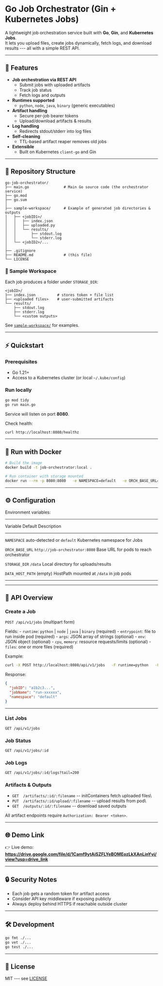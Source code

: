 # Go Job Orchestrator (Gin + Kubernetes Jobs)

A lightweight job orchestration service built with **Go**, **Gin**, and
**Kubernetes Jobs**.\
It lets you upload files, create jobs dynamically, fetch logs, and
download results --- all with a simple REST API.

---

## 🚀 Features

- **Job orchestration via REST API**
  - Submit jobs with uploaded artifacts
  - Track job status
  - Fetch logs and outputs
- **Runtimes supported**
  - `python`, `node`, `java`, `binary` (generic executables)
- **Artifact handling**
  - Secure per-job bearer tokens
  - Upload/download artifacts & results
- **Log handling**
  - Redirects stdout/stderr into log files
- **Self-cleaning**
  - TTL-based artifact reaper removes old jobs
- **Extensible**
  - Built on Kubernetes `client-go` and Gin

---

## 📂 Repository Structure

    go-job-orchestrator/
    ├── main.go                # Main Go source code (the orchestrator service)
    ├── go.mod
    ├── go.sum
    │
    ├── sample-workspace/      # Example of generated job directories & outputs
    │   ├── <jobID1>/
    │   │   ├── index.json
    │   │   ├── uploaded.py
    │   │   └── results/
    │   │       ├── stdout.log
    │   │       └── stderr.log
    │   └── <jobID2>/...
    │
    ├── .gitignore
    ├── README.md              # (this file)
    └── LICENSE

### 📑 Sample Workspace

Each job produces a folder under `STORAGE_DIR`:

    <jobID>/
    ├── index.json          # stores token + file list
    ├── <uploaded files>    # user-submitted artifacts
    └── results/
        ├── stdout.log
        ├── stderr.log
        └── <custom outputs>

See [`sample-workspace/`](./sample-workspace) for examples.

---

## ⚡ Quickstart

### Prerequisites

- Go 1.21+
- Access to a Kubernetes cluster (or local `~/.kube/config`)

### Run locally

```bash
go mod tidy
go run main.go
```

Service will listen on port **8080**.

Check health:

```bash
curl http://localhost:8080/healthz
```

---

## 🐳 Run with Docker

```bash
# Build the image
docker build -t job-orchestrator:local .

# Run container with storage mounted
docker run --rm -p 8080:8080   -e NAMESPACE=default   -e ORCH_BASE_URL=http://localhost:8080   -e STORAGE_DIR=/data   -v "$(pwd)/data:/data"   job-orchestrator:local
```

---

## ⚙️ Configuration

Environment variables:

---

Variable Default Description

---

`NAMESPACE` auto-detected or `default` Kubernetes namespace for Jobs

`ORCH_BASE_URL` `http://job-orchestrator:8080` Base URL for pods to reach
orchestrator

`STORAGE_DIR` `/data` Local directory for
uploads/results

`DATA_HOST_PATH` (empty) HostPath mounted at `/data` in
job pods

---

---

## 🔗 API Overview

### Create a Job

`POST /api/v1/jobs` (multipart form)

Fields: - `runtime`: `python` \| `node` \| `java` \| `binary`
(required) - `entrypoint`: file to run inside pod (required) - `args`:
JSON array of strings (optional) - `env`: JSON object (optional) -
`cpu`, `memory`: resource requests/limits (optional) - `files`: one or
more files (required)

Example:

```bash
curl -X POST http://localhost:8080/api/v1/jobs   -F runtime=python   -F entrypoint=main.py   -F args='["--flag","value"]'   -F env='{"MY_VAR":"123"}'   -F files=@main.py
```

Response:

```json
{
  "jobID": "a1b2c3...",
  "jobName": "run-xxxxxx",
  "namespace": "default"
}
```

---

### List Jobs

    GET /api/v1/jobs

### Job Status

    GET /api/v1/jobs/:id

### Job Logs

    GET /api/v1/jobs/:id/logs?tail=200

### Artifacts & Outputs

- `GET  /artifacts/:id/:filename` -- initContainers fetch uploaded
  files\
- `PUT  /artifacts/:id/upload/:filename` -- upload results from pod\
- `GET  /outputs/:id/:filename` -- download saved outputs

All artifact endpoints require `Authorization: Bearer <token>`.

---

## 🌐 Demo Link

👉 Live demo: **https://drive.google.com/file/d/1Camf9ytAiSZFLYeBOMEozLkXAnLinYvi/view?usp=drive_link**

---

## 🔒 Security Notes

- Each job gets a random token for artifact access
- Consider API key middleware if exposing publicly
- Always deploy behind HTTPS if reachable outside cluster

---

## 🛠️ Development

```bash
go fmt ./...
go vet ./...
go test ./...
```

---

## 📜 License

MIT --- see [LICENSE](./LICENSE)
